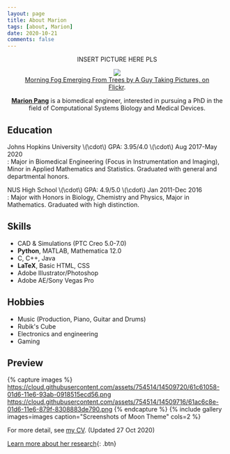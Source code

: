 ```yaml
---
layout: page
title: About Marion
tags: [about, Marion]
date: 2020-10-21
comments: false
---
```


<center>INSERT PICTURE HERE PLS<figure>
	<a href="http://farm9.staticflickr.com/8426/7758832526_cc8f681e48_b.jpg"><img src="http://farm9.staticflickr.com/8426/7758832526_cc8f681e48_c.jpg"></a>
	<figcaption><a href="http://www.flickr.com/photos/80901381@N04/7758832526/" title="Morning Fog Emerging From Trees by A Guy Taking Pictures, on Flickr">Morning Fog Emerging From Trees by A Guy Taking Pictures, on Flickr</a>.</figcaption>
</figure></center>

<center><a href="http://gnaprs.github.io"><b>Marion Pang</b></a> is a biomedical engineer, interested in pursuing a PhD in the field of Computational Systems Biology and Medical Devices.</center>

## Education
Johns Hopkins University \\(\cdot\\) GPA: 3.95/4.0 \\(\cdot\\) Aug 2017-May 2020  
: Major in Biomedical Engineering (Focus in Instrumentation and Imaging), Minor in Applied Mathematics and Statistics. Graduated with general and departmental honors.

NUS High School \\(\cdot\\) GPA: 4.9/5.0 \\(\cdot\\) Jan 2011-Dec 2016  
: Major with Honors in Biology, Chemistry and Physics, Major in Mathematics.  Graduated with high distinction.

## Skills
* CAD & Simulations (PTC Creo 5.0-7.0)
* <b>Python</b>, MATLAB, Mathematica 12.0
* C, C++, Java
* <b>LaTeX</b>, Basic HTML, CSS
* Adobe Illustrator/Photoshop
* Adobe AE/Sony Vegas Pro

## Hobbies
* Music (Production, Piano, Guitar and Drums)
* Rubik's Cube
* Electronics and engineering
* Gaming

## Preview

{% capture images %}
    https://cloud.githubusercontent.com/assets/754514/14509720/61c61058-01d6-11e6-93ab-0918515ecd56.png
    https://cloud.githubusercontent.com/assets/754514/14509716/61ac6c8e-01d6-11e6-879f-8308883de790.png
{% endcapture %}
{% include gallery images=images caption="Screenshots of Moon Theme" cols=2 %}

For more detail, see [my CV]({{site.url}}/_site/assets/cv/mydoc.pdf). (Updated 27 Oct 2020)
      
[Learn more about her research](https://github.com/TaylanTatli/Moon){: .btn}
